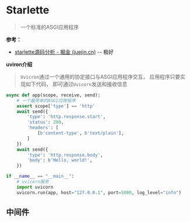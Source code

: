 # Starlette

> 一个标准的ASGI应用程序

**参考：** 

- [starlette源码分析 - 掘金 (juejin.cn)](https://juejin.cn/post/7035645583247278116)  -- 极好

**uviron介绍**

> `Uvicron`通过一个通用的协定接口与ASGI应用程序交互， 应用程序只要实现如下代码， 即可通过`Uvicorn`发送和接收信息

```python
async def app(scope, receive, send):
    # 一个最简单的ASGI应用程序
    assert scope['type'] == 'http'
    await send({
        'type': 'http.response.start',
        'status': 200,
        'headers': [
            [b'content-type', b'text/plain'],
        ]
    })
    await send({
        'type': 'http.response.body',
        'body': b'Hello, world!',
    })

if __name__ == "__main__":
    # uvicorn服务
    import uvicorn
    uvicorn.run(app, host="127.0.0.1", port=5000, log_level="info")
```



## 中间件



